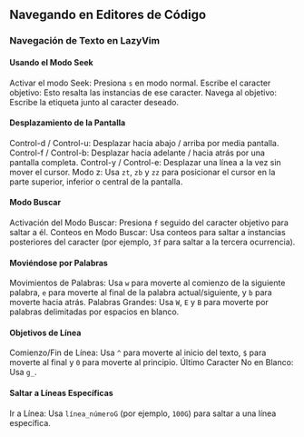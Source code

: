 ## Navegando en Editores de Código

### Navegación de Texto en LazyVim

#### Usando el Modo Seek

Activar el modo Seek: Presiona `s` en modo normal.
Escribe el caracter objetivo: Esto resalta las instancias de ese caracter.
Navega al objetivo: Escribe la etiqueta junto al caracter deseado.

#### Desplazamiento de la Pantalla

Control-d / Control-u: Desplazar hacia abajo / arriba por media pantalla.
Control-f / Control-b: Desplazar hacia adelante / hacia atrás por una pantalla completa.
Control-y / Control-e: Desplazar una línea a la vez sin mover el cursor.
Modo z: Usa `zt`, `zb` y `zz` para posicionar el cursor en la parte superior, inferior o central de la pantalla.

#### Modo Buscar

Activación del Modo Buscar: Presiona `f` seguido del caracter objetivo para saltar a él.
Conteos en Modo Buscar: Usa conteos para saltar a instancias posteriores del caracter (por ejemplo, `3f` para saltar a la tercera ocurrencia).

#### Moviéndose por Palabras

Movimientos de Palabras: Usa `w` para moverte al comienzo de la siguiente palabra, `e` para moverte al final de la palabra actual/siguiente, y `b` para moverte hacia atrás.
Palabras Grandes: Usa `W`, `E` y `B` para moverte por palabras delimitadas por espacios en blanco.

#### Objetivos de Línea

Comienzo/Fin de Línea: Usa `^` para moverte al inicio del texto, `$` para moverte al final y `0` para moverte al principio.
Último Caracter No en Blanco: Usa `g_`.

#### Saltar a Líneas Específicas

Ir a Línea: Usa `línea_númeroG` (por ejemplo, `100G`) para saltar a una línea específica.
